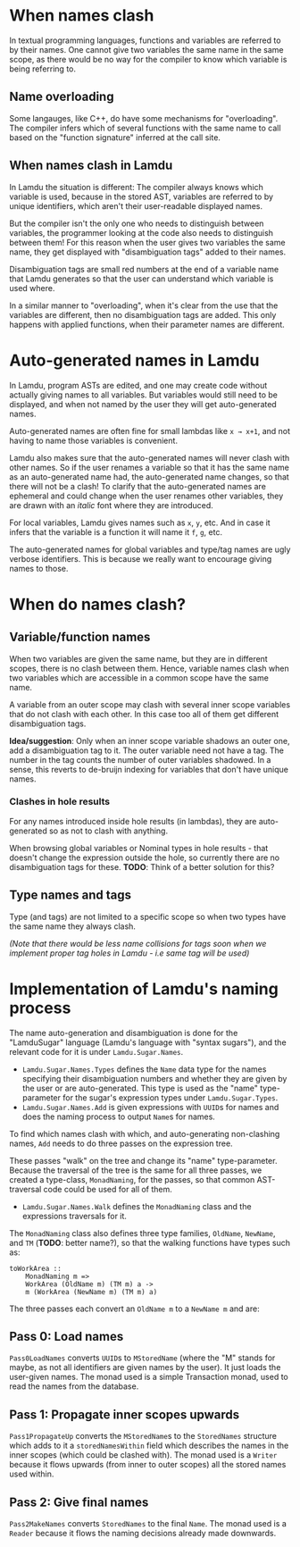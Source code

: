 # When names clash

In textual programming languages, functions and variables are referred to by their names.
One cannot give two variables the same name in the same scope, as there would be no way for the compiler to know which variable is being referring to.

## Name overloading

Some langauges, like C++, do have some mechanisms for "overloading".
The compiler infers which of several functions with the same name to call
based on the "function signature" inferred at the call site.

## When names clash in Lamdu

In Lamdu the situation is different: The compiler always knows which variable is used, because in the stored AST, variables are referred to by unique identifiers, which aren't their user-readable displayed names.

But the compiler isn't the only one who needs to distinguish between variables,
the programmer looking at the code also needs to distinguish between them!
For this reason when the user gives two variables the same name, they get displayed with "disambiguation tags" added to their names.

Disambiguation tags are small red numbers at the end of a variable name that Lamdu generates so that the user can understand which variable is used where.

In a similar manner to "overloading", when it's clear from the use that the variables are different,
then no disambiguation tags are added.
This only happens with applied functions, when their parameter names are different.

# Auto-generated names in Lamdu

In Lamdu, program ASTs are edited, and one may create code without actually giving names to all variables. But variables would still need to be displayed, and when not named by the user they will get auto-generated names.

Auto-generated names are often fine for small lambdas like `x → x+1`, and not having to name those variables is convenient.

Lamdu also makes sure that the auto-generated names will never clash with other names. So if the user renames a variable so that it has the same name as an auto-generated name had, the auto-generated name changes, so that there will not be a 
clash! To clarify that the auto-generated names are ephemeral and could change when the user renames other variables, they are drawn with an *italic* font where they are introduced.

For local variables, Lamdu gives names such as `x`, `y`, etc. And in case it infers that the variable is a function it will name it `f`, `g`, etc.

The auto-generated names for global variables and type/tag names are ugly verbose identifiers. This is because we really want to encourage giving names to those.

# When do names clash?

## Variable/function names

When two variables are given the same name, but they are in different scopes, there is no clash between them.
Hence, variable names clash when two variables which are accessible in a common scope have the same name.

A variable from an outer scope may clash with several inner scope variables that do not clash with each other. In this case too all of them get different disambiguation tags.

**Idea/suggestion**: Only when an inner scope variable shadows an outer one, add a disambiguation tag to it. The outer variable need not have a tag. The number in the tag counts the number of outer variables shadowed.
In a sense, this reverts to de-bruijn indexing for variables that don't have unique names.

### Clashes in hole results

For any names introduced inside hole results (in lambdas), they are auto-generated so as not to clash with anything.

When browsing global variables or Nominal types in hole results - that doesn't change the expression outside the hole, so currently there are no disambiguation tags for these. **TODO**: Think of a better solution for this?

## Type names and tags

Type (and tags) are not limited to a specific scope so when two types have the same name they always clash.

*(Note that there would be less name collisions for tags soon when we implement proper tag holes in Lamdu - i.e same tag will be used)*

# Implementation of Lamdu's naming process

The name auto-generation and disambiguation is done for the "LamduSugar" language (Lamdu's language with "syntax sugars"), and the relevant code for it is under `Lamdu.Sugar.Names`.

* `Lamdu.Sugar.Names.Types` defines the `Name` data type for the names specifying their disambiguation numbers and whether they are given by the user or are auto-generated. This type is used as the "name" type-parameter for the sugar's expression types under `Lamdu.Sugar.Types`.
* `Lamdu.Sugar.Names.Add` is given expressions with `UUID`s for names and does the naming process to output `Name`s for names.

To find which names clash with which, and auto-generating non-clashing names, `Add` needs to do three passes on the expression tree.

These passes "walk" on the tree and change its "name" type-parameter. Because the traversal of the tree is the same for all three passes, we created a type-class, `MonadNaming`, for the passes, so that common AST-traversal code could be used for all of them.

* `Lamdu.Sugar.Names.Walk` defines the `MonadNaming` class and the expressions traversals for it.

The `MonadNaming` class also defines three type families, `OldName`, `NewName`, and `TM` (**TODO**: better name?), so that the walking functions have types such as:

    toWorkArea ::
        MonadNaming m =>
        WorkArea (OldName m) (TM m) a ->
        m (WorkArea (NewName m) (TM m) a)

The three passes each convert an `OldName m` to a `NewName m` and are:

## Pass 0: Load names

`Pass0LoadNames` converts `UUID`s to `MStoredName` (where the "M" stands for maybe, as not all identifiers are given names by the user). It just loads the user-given names.
The monad used is a simple Transaction monad, used to read the names from the database.

## Pass 1: Propagate inner scopes upwards

`Pass1PropagateUp` converts the `MStoredName`s to the `StoredNames` structure which adds to it a `storedNamesWithin` field which describes the names in the inner scopes (which could be clashed with).
The monad used is a `Writer` because it flows upwards (from inner to outer scopes) all the stored names used within.

## Pass 2: Give final names

`Pass2MakeNames` converts `StoredNames` to the final `Name`.
The monad used is a `Reader` because it flows the naming decisions already made downwards.
